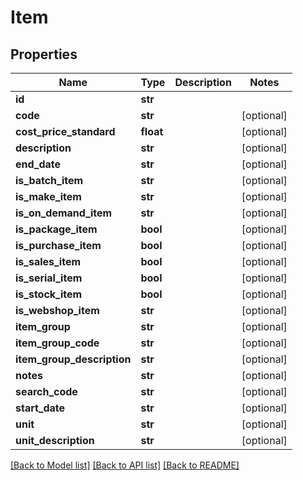 # Item

## Properties
Name | Type | Description | Notes
------------ | ------------- | ------------- | -------------
**id** | **str** |  | 
**code** | **str** |  | [optional] 
**cost_price_standard** | **float** |  | [optional] 
**description** | **str** |  | [optional] 
**end_date** | **str** |  | [optional] 
**is_batch_item** | **str** |  | [optional] 
**is_make_item** | **str** |  | [optional] 
**is_on_demand_item** | **str** |  | [optional] 
**is_package_item** | **bool** |  | [optional] 
**is_purchase_item** | **bool** |  | [optional] 
**is_sales_item** | **bool** |  | [optional] 
**is_serial_item** | **bool** |  | [optional] 
**is_stock_item** | **bool** |  | [optional] 
**is_webshop_item** | **str** |  | [optional] 
**item_group** | **str** |  | [optional] 
**item_group_code** | **str** |  | [optional] 
**item_group_description** | **str** |  | [optional] 
**notes** | **str** |  | [optional] 
**search_code** | **str** |  | [optional] 
**start_date** | **str** |  | [optional] 
**unit** | **str** |  | [optional] 
**unit_description** | **str** |  | [optional] 

[[Back to Model list]](../README.md#documentation-for-models) [[Back to API list]](../README.md#documentation-for-api-endpoints) [[Back to README]](../README.md)


